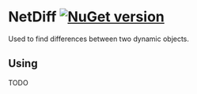 # NetDiff [![NuGet version](https://badge.fury.io/nu/netdiff.svg)](https://badge.fury.io/nu/netdiff)
Used to find differences between two dynamic objects.

## Using
TODO
